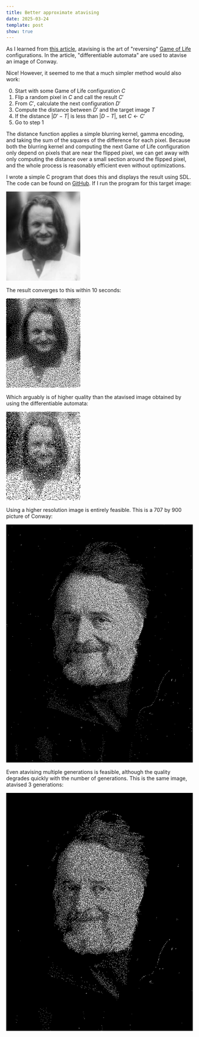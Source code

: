 ```yaml
---
title: Better approximate atavising
date: 2025-03-24
template: post
show: true
---
```


As I learned from [this article](https://hardmath123.github.io/conways-gradient.html), atavising is the art of "reversing" [Game of Life](https://en.wikipedia.org/wiki/Conway%27s_Game_of_Life) configurations. In the article, "differentiable automata" are used to atavise an image of Conway.

Nice! However, it seemed to me that a much simpler method would also work:

0. Start with some Game of Life configuration $C$
1. Flip a random pixel in $C$ and call the result $C'$
2. From $C'$, calculate the next configuration $D'$
3. Compute the distance between $D'$ and the target image $T$
4. If the distance $|D' - T|$ is less than $|D - T|$, set $C \leftarrow C'$
5. Go to step 1

The distance function applies a simple blurring kernel, gamma encoding, and taking the sum of the squares of the difference for each pixel. Because both the blurring kernel and computing the next Game of Life configuration only depend on pixels that are near the flipped pixel, we can get away with only computing the distance over a small section around the flipped pixel, and the whole process is reasonably efficient even without optimizations.

I wrote a simple C program that does this and displays the result using SDL. The code can be found on [GitHub](https://github.com/rubenvannieuwpoort/conlife). If I run the program for this target image:

![Small image of Conway](images/conway_small.png)

The result converges to this within 10 seconds:

![Small atavised image of Conway](images/conway_small_atavised.png)

Which arguably is of higher quality than the atavised image obtained by using the differentiable automata:

![Original small atavised image of Conway](images/conway_small_atavised_original.png)

Using a higher resolution image is entirely feasible. This is a 707 by 900 picture of Conway:

![Large atavised image of Conway](images/conway_large_atavised.png)

Even atavising multiple generations is feasible, although the quality degrades quickly with the number of generations. This is the same image, atavised 3 generations:

![Large image of Conway atavised over multiple generations](images/conway_large_atavised_multigen.png)
